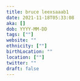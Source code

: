 ```yaml
---
title: bruce leexsaaab1
date: 2021-11-18T05:33:08
aka: []
dob: YYYY-MM-DD
tags: [""]
website: ""
ethnicity: [""]
birthLocation: ""
location: [""]
twitter: ""
draft: false
---
```


